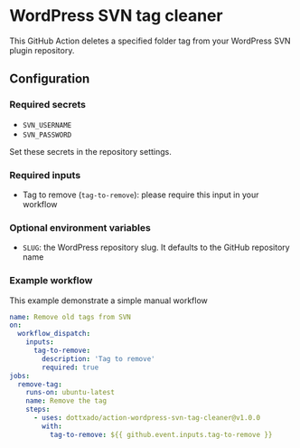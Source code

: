 # WordPress SVN tag cleaner

This GitHub Action deletes a specified folder tag from your WordPress SVN plugin repository.

## Configuration

### Required secrets
- `SVN_USERNAME`
- `SVN_PASSWORD`

Set these secrets in the repository settings.

### Required inputs
- Tag to remove (`tag-to-remove`): please require this input in your workflow

### Optional environment variables
- `SLUG`: the WordPress repository slug. It defaults to the GitHub repository name

### Example workflow

This example demonstrate a simple manual workflow

```yaml
name: Remove old tags from SVN
on:
  workflow_dispatch:
    inputs:
      tag-to-remove:
        description: 'Tag to remove'
        required: true
jobs:
  remove-tag:
    runs-on: ubuntu-latest
    name: Remove the tag
    steps:
      - uses: dottxado/action-wordpress-svn-tag-cleaner@v1.0.0
        with:
          tag-to-remove: ${{ github.event.inputs.tag-to-remove }}
```
